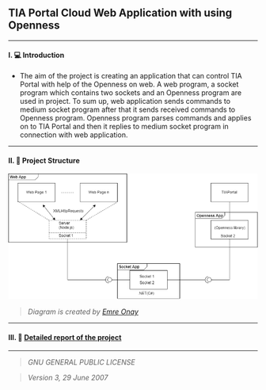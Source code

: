 
## TIA Portal Cloud Web Application with using Openness

---

#### I. :computer: Introduction

* The aim of the project is creating an application that can control TIA Portal with help of the Openness on web.
A web program, a socket program which contains two sockets and an Openness program are used in project. 
To sum up, web application sends commands to medium socket program after that it sends received commands to Openness program. 
Openness program parses commands and applies on to TIA Portal 
and then it replies to medium socket program in connection with web application.
---

#### II. :house_with_garden: Project Structure

![docs/project_structure.png](docs/project_structure.png "Main Diagram of the project")

> *Diagram is created by [Emre Onay](https://github.com/onayem)*

---


#### III. :mag_right: [Detailed report of the project](https://github.com/elifkoseler/Openness-Tool/blob/master/docs/Internship%20Report.pdf)

---

> *GNU GENERAL PUBLIC LICENSE*

> *Version 3, 29 June 2007*
